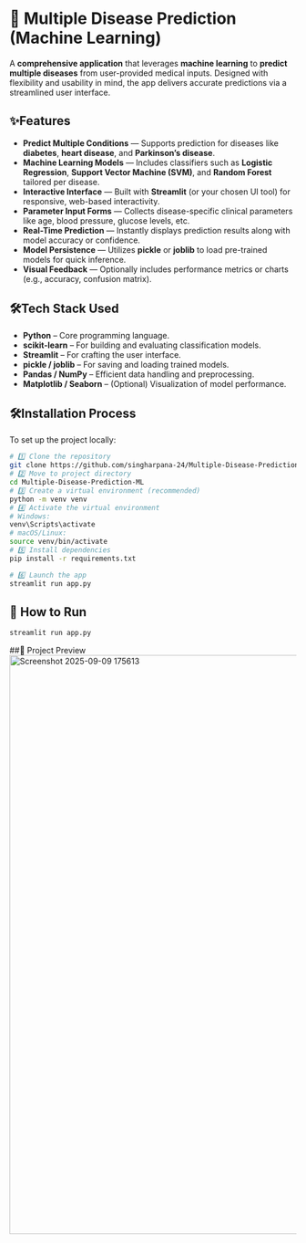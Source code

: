# 📝 Multiple Disease Prediction (Machine Learning)

A **comprehensive application** that leverages **machine learning** to **predict multiple diseases** from user-provided medical inputs. Designed with flexibility and usability in mind, the app delivers accurate predictions via a streamlined user interface.


## ✨Features
-  **Predict Multiple Conditions** — Supports prediction for diseases like **diabetes**, **heart disease**, and **Parkinson’s disease**.
-  **Machine Learning Models** — Includes classifiers such as **Logistic Regression**, **Support Vector Machine (SVM)**, and **Random Forest** tailored per disease.
-  **Interactive Interface** — Built with **Streamlit** (or your chosen UI tool) for responsive, web-based interactivity.
-  **Parameter Input Forms** — Collects disease-specific clinical parameters like age, blood pressure, glucose levels, etc.
-  **Real-Time Prediction** — Instantly displays prediction results along with model accuracy or confidence.
-  **Model Persistence** — Utilizes **pickle** or **joblib** to load pre-trained models for quick inference.
-  **Visual Feedback** — Optionally includes performance metrics or charts (e.g., accuracy, confusion matrix).


##  🛠Tech Stack Used
- **Python** – Core programming language.
- **scikit-learn** – For building and evaluating classification models.
- **Streamlit** – For crafting the user interface.
- **pickle / joblib** – For saving and loading trained models.
- **Pandas / NumPy** – Efficient data handling and preprocessing.
- **Matplotlib / Seaborn** – (Optional) Visualization of model performance.


##  🛠Installation Process
To set up the project locally:
```bash
# 1️⃣ Clone the repository
git clone https://github.com/singharpana-24/Multiple-Disease-Prediction-ML.git
# 2️⃣ Move to project directory
cd Multiple-Disease-Prediction-ML
# 3️⃣ Create a virtual environment (recommended)
python -m venv venv
# 4️⃣ Activate the virtual environment
# Windows:
venv\Scripts\activate
# macOS/Linux:
source venv/bin/activate
# 5️⃣ Install dependencies
pip install -r requirements.txt

# 6️⃣ Launch the app
streamlit run app.py
```


## 🚀 How to Run
```bash
streamlit run app.py
```


##📌 Project Preview
<img width="1903" height="1015" alt="Screenshot 2025-09-09 175613" src="https://github.com/user-attachments/assets/785837cf-a41a-470c-a4f4-acc46d66bb91" />


